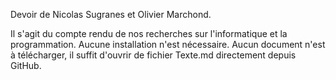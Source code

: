 Devoir de Nicolas Sugranes et Olivier Marchond.

Il s'agit du compte rendu de nos recherches sur l'informatique et la programmation.
Aucune installation n'est nécessaire.
Aucun document n'est à télécharger, il suffit d'ouvrir de fichier Texte.md directement depuis GitHub.
